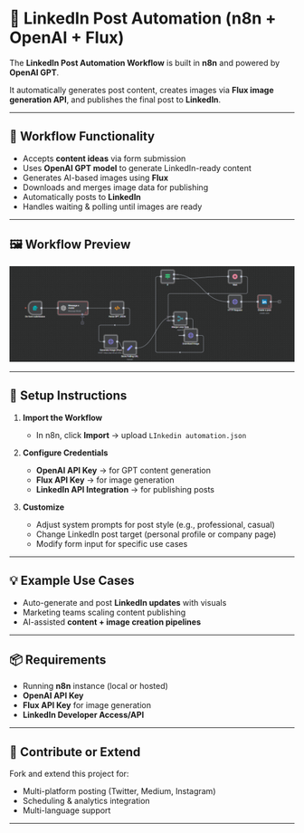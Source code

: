 # 🚀 LinkedIn Post Automation (n8n + OpenAI + Flux)

The **LinkedIn Post Automation Workflow** is built in **n8n** and powered by **OpenAI GPT**.  

It automatically generates post content, creates images via **Flux image generation API**, and publishes the final post to **LinkedIn**.

---

## 🧠 Workflow Functionality

- Accepts **content ideas** via form submission  
- Uses **OpenAI GPT model** to generate LinkedIn-ready content  
- Generates AI-based images using **Flux**  
- Downloads and merges image data for publishing  
- Automatically posts to **LinkedIn**  
- Handles waiting & polling until images are ready  

---

## 🖼 Workflow Preview

![Workflow Screenshot](Screenshot.png)

---

## 🔧 Setup Instructions

1. **Import the Workflow**  
   - In n8n, click **Import** → upload `LInkedin automation.json`  

2. **Configure Credentials**  
   - **OpenAI API Key** → for GPT content generation  
   - **Flux API Key** → for image generation  
   - **LinkedIn API Integration** → for publishing posts  

3. **Customize**  
   - Adjust system prompts for post style (e.g., professional, casual)  
   - Change LinkedIn post target (personal profile or company page)  
   - Modify form input for specific use cases  

---

## 💡 Example Use Cases

- Auto-generate and post **LinkedIn updates** with visuals  
- Marketing teams scaling content publishing  
- AI-assisted **content + image creation pipelines**  

---

## 📦 Requirements

- Running **n8n** instance (local or hosted)  
- **OpenAI API Key**  
- **Flux API Key** for image generation  
- **LinkedIn Developer Access/API**  

---

## 📩 Contribute or Extend

Fork and extend this project for:

- Multi-platform posting (Twitter, Medium, Instagram)  
- Scheduling & analytics integration  
- Multi-language support  

---
